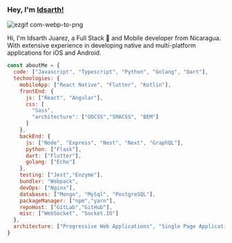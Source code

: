 ### Hey, I'm [Idsarth!](https://idsarth.github.io) 

![ezgif com-webp-to-png](https://user-images.githubusercontent.com/53131114/87866149-5d12fb80-c93b-11ea-86ca-23d5191a85f6.png)

Hi, I'm Idsarth Juarez, a Full Stack 🚀 and Mobile developer from Nicaragua. With extensive experience in developing native and multi-platform applications for iOS and Android.


```javascript
const aboutMe = {
  code: ["Javascript", "Typescript", "Python", "Golang", "Dart"],
  technologies: {
    mobileApp: ["React Native", "Flutter", "Kotlin"],
    frontEnd: {
      js: ["React", "Angular"],
      css: [
        "Sass",
        "architecture": ["OOCSS","SMACSS", "BEM"]
      ]
    },
    backEnd: {
      js: ["Node", "Express", "Nest", "Next", "GraphQL"],
      python: ["Flask"],
      dart: ["Flutter"],
      golang: ["Echo"]
    },
    testing: ["Jest","Enzyme"],
    bundler: "Webpack",
    devOps: ["Nginx"],
    databases: ["Mongo", "MySql", "PostgreSQL"],
    packageManager: ["npm","yarn"],
    repoHost: ["GitLab","GitHub"],
    misc: ["WebSocket", "Socket.IO"]
  },
  architecture: ["Progressive Web Applications", "Single Page Applications", "Microservices"],
}
```
